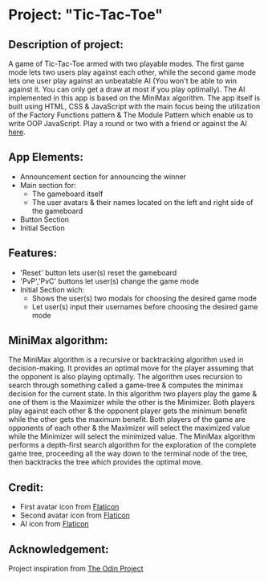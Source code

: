 # Project: "Tic-Tac-Toe"

## Description of project: 
A game of Tic-Tac-Toe armed with two playable modes. The first game mode lets two users play against each other, while the second game mode lets one user play against an unbeatable AI (You won't be able to win against it. You can only get a draw at most if you play optimally). The AI implemented in this app is based on the MiniMax algorithm. The app itself is built using HTML, CSS & JavaScript with the main focus being the utilization of the Factory Functions pattern & The Module Pattern which enable us to write OOP JavaScript. Play a round or two with a friend or against the AI [here](https://character-ignotus.github.io/Project--Tic-Tac-Toe/).

## App Elements:

- Announcement section for announcing the winner
- Main section for:
    - The gameboard itself
    - The user avatars & their names located on the left and right side of the gameboard
- Button Section
- Initial Section

## Features: 

- 'Reset' button lets user(s) reset the gameboard
- 'PvP','PvC' buttons let user(s) change the game mode
- Initial Section wich:
    - Shows the user(s) two modals for choosing the desired game mode
    - Let user(s) input their usernames before choosing the desired game mode

## MiniMax algorithm: 
The MiniMax algorithm is a recursive or backtracking algorithm used in decision-making. It provides an optimal move for the player assuming that the opponent is also playing optimally. The algorithm uses recursion to search through something called a game-tree & computes the minimax decision for the current state. In this algorithm two players play the game & one of them is the Maximizer while the other is the Minimizer. Both players play against each other & the opponent player gets the minimum benefit while the other gets the maximum benefit. Both players of the game are opponents of each other & the Maximizer will select the maximized value while the Minimizer will select the minimized value. The MiniMax algorithm performs a depth-first search algorithm for the exploration of the complete game tree, proceeding all the way down to the terminal node of the tree, then backtracks the tree which provides the optimal move.

## Credit: 

- First avatar icon from [Flaticon](https://www.flaticon.com/free-icon/human_1184993?term=ai+avatar&page=1&position=24&origin=search&related_id=1184993)
- Second avatar icon from [Flaticon](https://www.flaticon.com/free-icon/ai_2694990?related_id=2694990)
- AI icon from [Flaticon](https://www.flaticon.com/free-icon/ai_1184978?related_id=1184978)

## Acknowledgement:

Project inspiration from [The Odin Project](https://www.theodinproject.com/)
